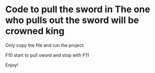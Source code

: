 # Code to pull the sword in The one who pulls out the sword will be crowned king

Only copy the file and run the project.

F10 start to pull sword and stop with F11

Enjoy!
